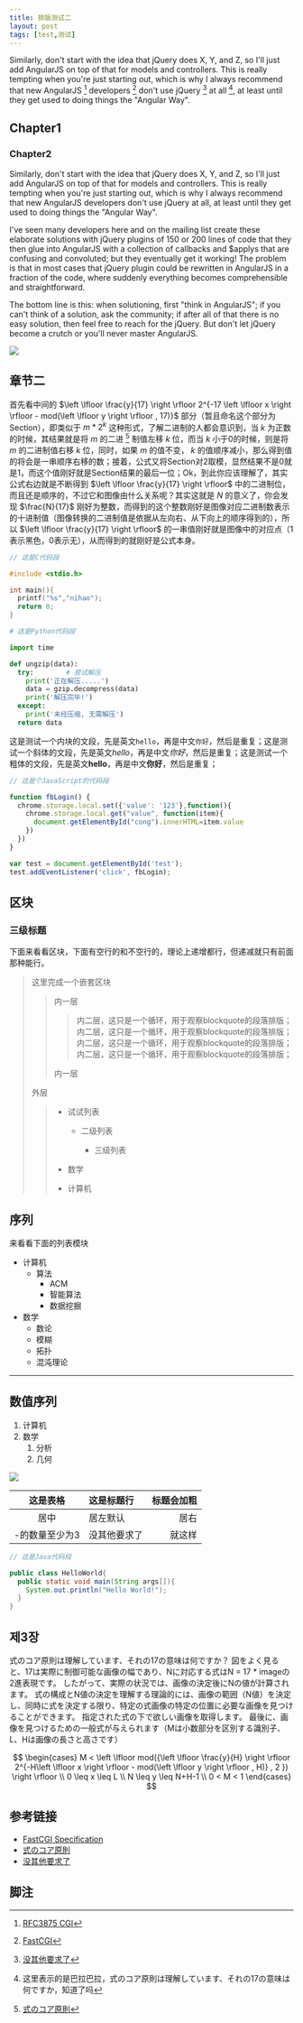```yaml
---
title: 排版测试二
layout: post
tags: [test,测试]
---
```


Similarly, don't start with the idea that jQuery does X, Y, and Z, so I'll just add AngularJS on top of that for models and controllers. This is really tempting when you're just starting out, which is why I always recommend that new AngularJS [^1] developers [^2] don't use jQuery [^3] at all [^4], at least until they get used to doing things the "Angular Way".

## Chapter1

### Chapter2

Similarly, don't start with the idea that jQuery does X, Y, and Z, so I'll just add AngularJS on top of that for models and controllers. This is really tempting when you're just starting out, which is why I always recommend that new AngularJS developers don't use jQuery at all, at least until they get used to doing things the "Angular Way".

I've seen many developers here and on the mailing list create these elaborate solutions with jQuery plugins of 150 or 200 lines of code that they then glue into AngularJS with a collection of callbacks and $applys that are confusing and convoluted; but they eventually get it working! The problem is that in most cases that jQuery plugin could be rewritten in AngularJS in a fraction of the code, where suddenly everything becomes comprehensible and straightforward.

The bottom line is this: when solutioning, first "think in AngularJS"; if you can't think of a solution, ask the community; if after all of that there is no easy solution, then feel free to reach for the jQuery. But don't let jQuery become a crutch or you'll never master AngularJS.


![](/media/img/1000/Git_areas.png)

## 章节二

首先看中间的 $\left \lfloor \frac{y}{17} \right \rfloor 2^{-17 \left \lfloor x \right \rfloor - mod(\left \lfloor y \right \rfloor , 17)}$ 部分（暂且命名这个部分为Section），即类似于 $m*2^{k}$ 这种形式，了解二进制的人都会意识到，当 $k$ 为正数的时候，其结果就是将 $m$ 的二进 [^5] 制值左移 $k$ 位，而当 $k$ 小于0的时候，则是将 $m$ 的二进制值右移 $k$ 位，同时，如果 $m$ 的值不变， $k$ 的值顺序减小，那么得到值的将会是一串顺序右移的数；接着，公式又将Section对2取模，显然结果不是0就是1，而这个值刚好就是Section结果的最后一位；Ok，到此你应该理解了，其实公式右边就是不断得到 $\left \lfloor \frac{y}{17} \right \rfloor$ 中的二进制位，而且还是顺序的，不过它和图像由什么关系呢？其实这就是 $N$ 的意义了，你会发现 $\frac{N}{17}$ 刚好为整数，而得到的这个整数刚好是图像对应二进制数表示的十进制值（图像转换的二进制值是依据从左向右、从下向上的顺序得到的），所以 $\left \lfloor \frac{y}{17} \right \rfloor$ 的一串值刚好就是图像中的对应点（1表示黑色，0表示无），从而得到的就刚好是公式本身。

```c
// 这是C代码段

#include <stdio.h>

int main(){
  printf("%s","nihao");
  return 0;
}
```

```python
# 这是Python代码段

import time

def ungzip(data):
  try:        # 尝试解压
    print('正在解压.....')
    data = gzip.decompress(data)
    print('解压完毕!')
  except:
    print('未经压缩, 无需解压')
  return data
```

这是测试一个内块的文段，先是英文`hello`，再是中文`你好`，然后是重复；这是测试一个斜体的文段，先是英文*hello*，再是中文*你好*，然后是重复；这是测试一个粗体的文段，先是英文**hello**，再是中文**你好**，然后是重复；



```javascript
// 这是个JavaScript的代码段

function fbLogin() {
  chrome.storage.local.set({'value': '123'},function(){
    chrome.storage.local.get("value", function(item){
      document.getElementById("cong").innerHTML=item.value
    })
  })
}

var test = document.getElementById('test');
test.addEventListener('click', fbLogin);
```

## 区块

### 三级标题

下面来看看区块，下面有空行的和不空行的，理论上递增都行，但递减就只有前面那种能行。

> 这里完成一个嵌套区块
>
>> 内一层
>>
>>> 内二层，这只是一个循环，用于观察blockquote的段落排版；内二层，这只是一个循环，用于观察blockquote的段落排版；内二层，这只是一个循环，用于观察blockquote的段落排版；内二层，这只是一个循环，用于观察blockquote的段落排版；
>>
>> 内一层
>
> 外层
>
>> * 试试列表
>>
>>   * 二级列表
>>
>>     * 三级列表
>>
>> * 数学
>>
>> * 计算机





## 序列

来看看下面的列表模块

* 计算机
    * 算法
        * ACM
        * 智能算法
        * 数据挖掘
* 数学
    * 数论
    * 模糊
    * 拓扑
    * 混沌理论

---

## 数值序列


1. 计算机
2. 数学
    1. 分析
    2. 几何

![](/media/img/1000/Git_areas.png)


|    这是表格    | 这是标题行   | 标题会加粗 |
| :------------: | :----------- | ---------: |
|      居中      | 居左默认     |       居右 |
| -的数量至少为3 | 没其他要求了 |     就这样 |

```java
// 这是Java代码段

public class HelloWorld{
  public static void main(String args[]){
    System.out.println("Hello World!");
  }
}
```

## 제3장

式のコア原則は理解しています、それの17の意味は何ですか？ 図をよく見ると、17は実際に制御可能な画像の幅であり、Nに対応する式はN = 17 * imageの2進表現です。 したがって、実際の状況では、画像の決定後にNの値が計算されます。 式の構成とN値の決定を理解する理論的には、画像の範囲（N値）を決定し、同時に式を決定する限り、特定の式画像の特定の位置に必要な画像を見つけることができます。 指定された式の下で欲しい画像を取得します。 最後に、画像を見つけるための一般式が与えられます（Mは小数部分を区別する識別子、L、Hは画像の長さと高さです）

$$
\begin{cases}
M < \left \lfloor mod({\left \lfloor \frac{y}{H} \right \rfloor 2^{-H\left \lfloor x \right \rfloor - mod(\left \lfloor y \right \rfloor , H)} , 2 }) \right \rfloor   \\
0 \leq x \leq L  \\
N \leq y \leq N+H-1  \\
0 < M < 1
\end{cases}
$$

## 参考链接

* [FastCGI Specification](https://web.archive.org/web/20160119141816/http://www.fastcgi.com/drupal/node/6?q=node%2F22#S1)
* [式のコア原則](http://wiki.c2.com/?CgiVsServlet)
* [没其他要求了](http://wiki.c2.com/?CgiVsServlet)

## 脚注

[^1]: [RFC3875 CGI](https://www.rfc-editor.org/info/rfc5280)
[^2]: [FastCGI](http://www.php-internals.com/book/?p=chapt02/02-02-03-fastcgi)
[^3]: [没其他要求了](http://wiki.c2.com/?CgiVsServlet)
[^4]: 这里表示的是巴拉巴拉，式のコア原則は理解しています、それの17の意味は何ですか，知道了吗
[^5]: [式のコア原則](http://wiki.c2.com/?CgiVsServlet)